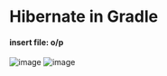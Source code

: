 # Hibernate in Gradle
#### insert file: o/p
![image](https://user-images.githubusercontent.com/33003209/218545533-4b7ce6e8-eaff-4540-9299-7f4476bc95e9.png)
![image](https://user-images.githubusercontent.com/33003209/218828818-2d3d4d19-fdc3-4629-963e-4fd95b04783b.png)

